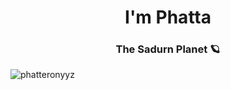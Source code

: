<h1 align="center">I'm Phatta</h1>
<h3 align="center">The Sadurn Planet 🪐</h3>


<p><img align="center" src="https://github-readme-stats.vercel.app/api/top-langs?username=phatteronyyz&show_icons=true&title_color=00082E&icon_color=FFCB54&text_color=5495FF&bg_color=FFFFFF" alt="phatteronyyz" /></p>
